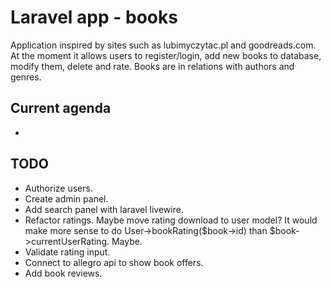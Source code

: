 # Laravel app - books

Application inspired by sites such as lubimyczytac.pl and goodreads.com.
At the moment it allows users to register/login, add new books to database, modify them, delete and rate.
Books are in relations with authors and genres.

## Current agenda

- 

## TODO

- Authorize users.
- Create admin panel.
- Add search panel with laravel livewire.
- Refactor ratings. Maybe move rating download to user model? It would make more sense to do User->bookRating($book->id) than $book->currentUserRating. Maybe.
- Validate rating input.
- Connect to allegro api to show book offers.
- Add book reviews.
